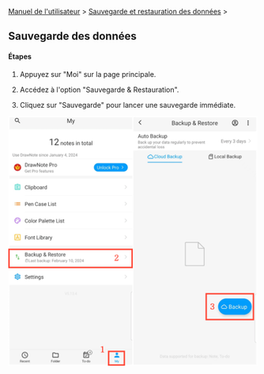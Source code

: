 [Manuel de l'utilisateur](/dragonnest/drawnote/manual/fr) > [Sauvegarde et restauration des données](/dragonnest/drawnote/manual/fr/data_backup_and_recovery) >

Sauvegarde des données
---
#### Étapes

1. Appuyez sur "Moi" sur la page principale.

2. Accédez à l'option "Sauvegarde & Restauration".

3. Cliquez sur "Sauvegarde" pour lancer une sauvegarde immédiate.

![Sauvegarde des données](imgs/data_backup.png)